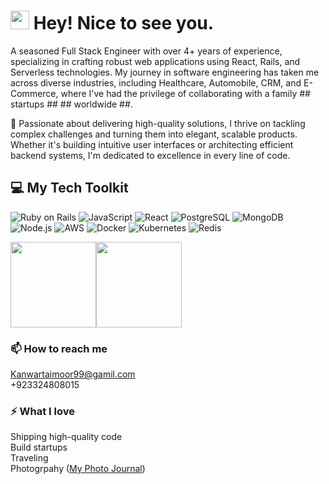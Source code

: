 <h1><img src="https://emojis.slackmojis.com/emojis/images/1531849430/4246/blob-sunglasses.gif?1531849430" width="30"/> Hey! Nice to see you.</h1> 

A seasoned Full Stack Engineer with over 4+ years of experience, specializing in crafting robust web applications using React, Rails, and Serverless technologies. My journey in software engineering has taken me across diverse industries, including Healthcare, Automobile, CRM, and E-Commerce, where I've had the privilege of collaborating with a family ## startups ## ## worldwide ##.

🚀 Passionate about delivering high-quality solutions, I thrive on tackling complex challenges and turning them into elegant, scalable products. Whether it's building intuitive user interfaces or architecting efficient backend systems, I'm dedicated to excellence in every line of code.

## 💻 My Tech Toolkit

![Ruby on Rails](https://img.shields.io/badge/-Ruby_on_Rails-5384DE?logo=ruby) 
![JavaScript](https://img.shields.io/badge/-JavaScript-000?&logo=JavaScript) 
![React](https://img.shields.io/badge/-React-20232A?logo=react) 
![PostgreSQL](https://img.shields.io/badge/-PostgreSQL-316192?logo=postgresql) 
![MongoDB](https://img.shields.io/badge/-MongoDB-4EA94B?logo=mongodb) 
![Node.js](https://img.shields.io/badge/-Node.js-000?&logo=node.js) 
![AWS](https://img.shields.io/badge/-AWS-000?&logo=Amazon-AWS&logoColor=F90) 
![Docker](https://img.shields.io/badge/-Docker-000?&logo=Docker) 
![Kubernetes](https://img.shields.io/badge/-Kubernetes-000?&logo=Kubernetes) 
![Redis](https://img.shields.io/badge/-Redis-000?&logo=Redis) 

<a><img height="137px"  src="https://github-readme-stats.vercel.app/api/?username=kanwartaimoor&hide_title=true&hide_border=true&show_icons=true&include_all_commits=true&count_private=true&line_height=21&text_color=000&icon_color=000&bg_color=0,ea6161,ffc64d,fffc4d,52fa5a&theme=graywhite" /><!-- wi*quL3fcV --><img height="137px"  src="https://github-readme-stats.vercel.app/api/top-langs/?username=kanwartaimoor&hide=html&hide_title=true&hide_border=true&layout=compact&langs_count=6&exclude_repo=comp426,Redventures-Movie-Quotes&text_color=000&icon_color=fff&bg_color=0,52fa5a,4dfcff,c64dff&theme=graywhite" /></a>


### 📫 How to reach me
Kanwartaimoor99@gamil.com  
+923324808015

### ⚡ What I love
Shipping high-quality code  
Build startups  
Traveling  
Photogrpahy ([My Photo Journal](https://www.instagram.com/kanwar_taimoor/))


